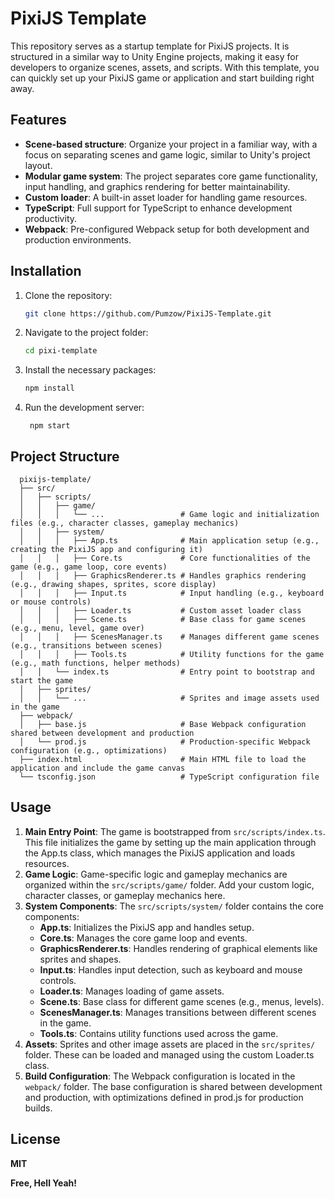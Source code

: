 # PixiJS Template
This repository serves as a startup template for PixiJS projects. It is structured in a similar way to Unity Engine projects, making it easy for developers to organize scenes, assets, and scripts. With this template, you can quickly set up your PixiJS game or application and start building right away.
## Features
- **Scene-based structure**: Organize your project in a familiar way, with a focus on separating scenes and game logic, similar to Unity's project layout.
- **Modular game system**: The project separates core game functionality, input handling, and graphics rendering for better maintainability.
- **Custom loader**: A built-in asset loader for handling game resources.
- **TypeScript**: Full support for TypeScript to enhance development productivity.
- **Webpack**: Pre-configured Webpack setup for both development and production environments.
## Installation
1. Clone the repository:
   ```bash
   git clone https://github.com/Pumzow/PixiJS-Template.git
   ```
2. Navigate to the project folder:
   ```bash
   cd pixi-template
   ```
3. Install the necessary packages:
   ```bash
   npm install
   ```
4. Run the development server:
   ```bask
    npm start
   ```
## Project Structure
  ```plaintext
    pixijs-template/
    ├── src/
    │   ├── scripts/
    │   │   ├── game/
    │   │   │   └── ...                 # Game logic and initialization files (e.g., character classes, gameplay mechanics)
    │   │   ├── system/
    │   │   │   ├── App.ts              # Main application setup (e.g., creating the PixiJS app and configuring it)
    │   │   │   ├── Core.ts             # Core functionalities of the game (e.g., game loop, core events)
    │   │   │   ├── GraphicsRenderer.ts # Handles graphics rendering (e.g., drawing shapes, sprites, score display)
    │   │   │   ├── Input.ts            # Input handling (e.g., keyboard or mouse controls)
    │   │   │   ├── Loader.ts           # Custom asset loader class
    │   │   │   ├── Scene.ts            # Base class for game scenes (e.g., menu, level, game over)
    │   │   │   ├── ScenesManager.ts    # Manages different game scenes (e.g., transitions between scenes)
    │   │   │   ├── Tools.ts            # Utility functions for the game (e.g., math functions, helper methods)
    │   │   └── index.ts                # Entry point to bootstrap and start the game
    │   ├── sprites/                    
    │   │   └── ...                     # Sprites and image assets used in the game
    ├── webpack/
    │   ├── base.js                     # Base Webpack configuration shared between development and production
    │   └── prod.js                     # Production-specific Webpack configuration (e.g., optimizations)
    ├── index.html                      # Main HTML file to load the application and include the game canvas
    └── tsconfig.json                   # TypeScript configuration file
  ```
## Usage
1. **Main Entry Point**: The game is bootstrapped from `src/scripts/index.ts`. This file initializes the game by setting up the main application through the App.ts class, which manages the PixiJS application and loads resources.
2. **Game Logic**: Game-specific logic and gameplay mechanics are organized within the `src/scripts/game/` folder. Add your custom logic, character classes, or gameplay mechanics here.
3. **System Components**: The `src/scripts/system/` folder contains the core components:
   - **App.ts**: Initializes the PixiJS app and handles setup.
   - **Core.ts**: Manages the core game loop and events.
   - **GraphicsRenderer.ts**: Handles rendering of graphical elements like sprites and shapes.
   - **Input.ts**: Handles input detection, such as keyboard and mouse controls.
   - **Loader.ts**: Manages loading of game assets.
   - **Scene.ts**: Base class for different game scenes (e.g., menus, levels).
   - **ScenesManager.ts**: Manages transitions between different scenes in the game.
   - **Tools.ts**: Contains utility functions used across the game.
4. **Assets**: Sprites and other image assets are placed in the `src/sprites/` folder. These can be loaded and managed using the custom Loader.ts class.
5. **Build Configuration**: The Webpack configuration is located in the `webpack/` folder. The base configuration is shared between development and production, with optimizations defined in prod.js for production builds.
## License
**MIT**

**Free, Hell Yeah!**

